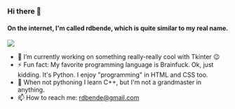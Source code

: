 ### Hi there 👋

#### On the internet, I'm called rdbende, which is quite similar to my real name.

<img src="https://github-readme-stats.vercel.app/api?username=rdbende&show_icons=true&count_private=true&custom_title=My%20GitHub%20stats">
<!--<img src="https://github-readme-stats.vercel.app/api/top-langs/?username=rdbende&custom_title=My%20most%20used%20languages">-->

- 🔭 I’m currently working on something really-really cool with Tkinter 😉
- ⚡ Fun fact: My favorite programming language is Brainfuck. Ok, just kidding. It's Python. I enjoy "programming" in HTML and CSS too.
- 🌱 When not pythoning I learn C++, but I'm not a grandmaster in anything.
- 📫 How to reach me: rdbende@gmail.com
